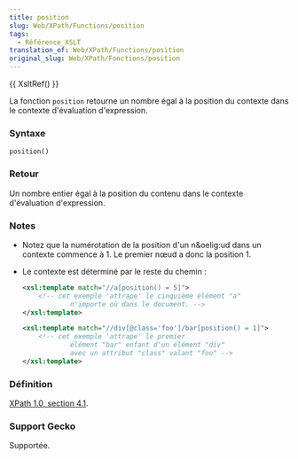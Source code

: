 ```yaml
---
title: position
slug: Web/XPath/Functions/position
tags:
  - Référence_XSLT
translation_of: Web/XPath/Functions/position
original_slug: Web/XPath/Fonctions/position
---
```


{{ XsltRef() }}

La fonction `position` retourne un nombre égal à la position du contexte dans le contexte d'évaluation d'expression.

### Syntaxe

```
position()
```

### Retour

Un nombre entier égal à la position du contenu dans le contexte d'évaluation d'expression.

### Notes

- Notez que la numérotation de la position d'un n\&oelig:ud dans un contexte commence à 1. Le premier nœud a donc la position 1.

- Le contexte est déterminé par le reste du chemin&nbsp;:

    ```xml
    <xsl:template match="//a[position() = 5]">
        <!-- cet exemple 'attrape' le cinquième élément "a"
                n'importe où dans le document. -->
    </xsl:template>
    ```

    ```xml
    <xsl:template match="//div[@class='foo']/bar[position() = 1]">
        <!-- cet exemple 'attrape' le premier
                élément "bar" enfant d'un élément "div"
                avec un attribut "class" valant "foo" -->
    </xsl:template>
    ```

### Définition

[XPath 1.0, section 4.1](http://www.w3.org/TR/xpath#function-position).

### Support Gecko

Supportée.

